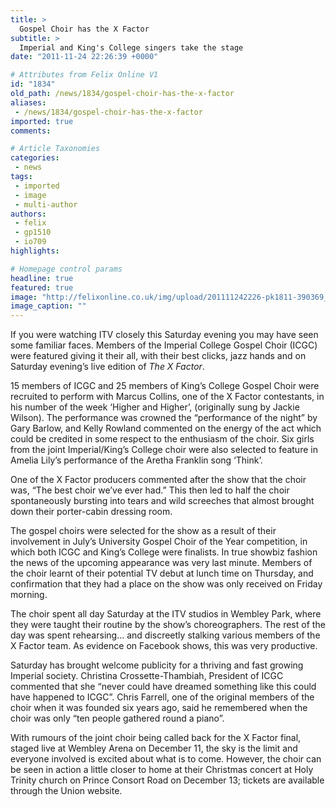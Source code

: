 ```yaml
---
title: >
  Gospel Choir has the X Factor
subtitle: >
  Imperial and King's College singers take the stage
date: "2011-11-24 22:26:39 +0000"

# Attributes from Felix Online V1
id: "1834"
old_path: /news/1834/gospel-choir-has-the-x-factor
aliases:
 - /news/1834/gospel-choir-has-the-x-factor
imported: true
comments:

# Article Taxonomies
categories:
 - news
tags:
 - imported
 - image
 - multi-author
authors:
 - felix
 - gp1510
 - io709
highlights:

# Homepage control params
headline: true
featured: true
image: "http://felixonline.co.uk/img/upload/201111242226-pk1811-390369_10150407884083984_503413983_8343546_1103376120_n.jpg"
image_caption: ""
---
```


If you were watching ITV closely this Saturday evening you may have seen some familiar faces. Members of the Imperial College Gospel Choir (ICGC) were featured giving it their all, with their best clicks, jazz hands and on Saturday evening’s live edition of _The X Factor_.

15 members of ICGC and 25 members of King’s College Gospel Choir were recruited to perform with Marcus Collins, one of the X Factor contestants, in his number of the week ‘Higher and Higher’, (originally sung by Jackie Wilson). The performance was crowned the “performance of the night” by Gary Barlow, and Kelly Rowland commented on the energy of the act which could be credited in some respect to the enthusiasm of the choir. Six girls from the joint Imperial/King’s College choir were also selected to feature in Amelia Lily’s performance of the Aretha Franklin song ‘Think’.

One of the X Factor producers commented after the show that the choir was, “The best choir we’ve ever had.” This then led to half the choir spontaneously bursting into tears and wild screeches that almost brought down their porter-cabin dressing room.

The gospel choirs were selected for the show as a result of their involvement in July’s University Gospel Choir of the Year competition, in which both ICGC and King’s College were finalists. In true showbiz fashion the news of the upcoming appearance was very last minute. Members of the choir learnt of their potential TV debut at lunch time on Thursday, and confirmation that they had a place on the show was only received on Friday morning.

The choir spent all day Saturday at the ITV studios in Wembley Park, where they were taught their routine by the show’s choreographers. The rest of the day was spent rehearsing… and discreetly stalking various members of the X Factor team. As evidence on Facebook shows, this was very productive.

Saturday has brought welcome publicity for a thriving and fast growing Imperial society. Christina Crossette-Thambiah, President of ICGC commented that she “never could have dreamed something like this could have happened to ICGC”. Chris Farrell, one of the original members of the choir when it was founded six years ago, said he remembered when the choir was only “ten people gathered round a piano”.

With rumours of the joint choir being called back for the X Factor final, staged live at Wembley Arena on December 11, the sky is the limit and everyone involved is excited about what is to come. However, the choir can be seen in action a little closer to home at their Christmas concert at Holy Trinity church on Prince Consort Road on December 13; tickets are available through the Union website.
